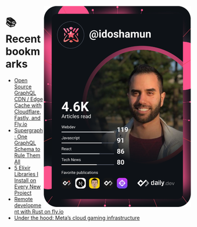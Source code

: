 <a href="https://app.daily.dev/idoshamun"><img src="https://raw.githubusercontent.com/idoshamun/idoshamun/devcard/devcard.svg" align='right' width="400" alt="Ido Shamun's Dev Card"/></a>

# 📚 Recent bookmarks
<!-- BOOKMARKS:START -->
- [Open Source GraphQL CDN / Edge Cache with Cloudflare, Fastly, and Fly.io](https://app.daily.dev/posts/pn1TQWTme?utm_source=rss&utm_medium=bookmarks&utm_campaign=28849d86070e4c099c877ab6837c61f0)
- [Supergraph: One GraphQL Schema to Rule Them All](https://app.daily.dev/posts/tJhuNGrIi?utm_source=rss&utm_medium=bookmarks&utm_campaign=28849d86070e4c099c877ab6837c61f0)
- [5 Elixir Libraries I Install on Every New Project](https://app.daily.dev/posts/Lj0slkyD9?utm_source=rss&utm_medium=bookmarks&utm_campaign=28849d86070e4c099c877ab6837c61f0)
- [Remote development with Rust on fly.io](https://app.daily.dev/posts/alKOGIlhn?utm_source=rss&utm_medium=bookmarks&utm_campaign=28849d86070e4c099c877ab6837c61f0)
- [Under the hood: Meta’s cloud gaming infrastructure](https://app.daily.dev/posts/lc1nryttD?utm_source=rss&utm_medium=bookmarks&utm_campaign=28849d86070e4c099c877ab6837c61f0)
<!-- BOOKMARKS:END -->
